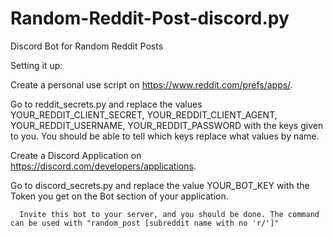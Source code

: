 # Random-Reddit-Post-discord.py
Discord Bot for Random Reddit Posts


Setting it up:

  Create a personal use script on https://www.reddit.com/prefs/apps/.
  
  Go to reddit_secrets.py and replace the values YOUR_REDDIT_CLIENT_SECRET, YOUR_REDDIT_CLIENT_AGENT, YOUR_REDDIT_USERNAME, YOUR_REDDIT_PASSWORD with the keys given to you. You should be able to tell which keys replace what values by name.
  
  
  Create a Discord Application on https://discord.com/developers/applications.
  
  Go to discord_secrets.py and replace the value YOUR_BOT_KEY with the Token you get on the Bot section of your application.
  
  
  
      Invite this bot to your server, and you should be done. The command can be used with "random_post [subreddit name with no 'r/']"






